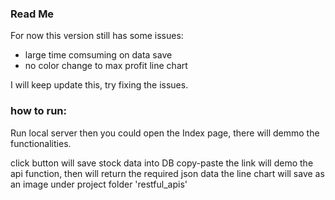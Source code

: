 ### Read Me
For now this version still has some issues:
  - large time comsuming on data save
  - no color change to max profit line chart
  
I will keep update this, try fixing the issues.


### how to run:
Run local server then you could open the Index page, there will demmo
the functionalities.

click button will save stock data into DB
copy-paste the link will demo the api function, then will return the required json data
the line chart will save as an image under project folder 'restful_apis'


